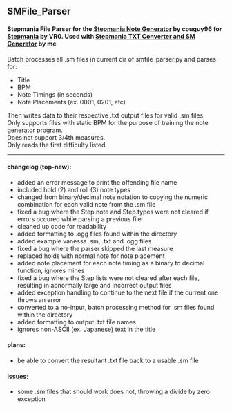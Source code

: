 ## SMFile_Parser
#### Stepmania File Parser for the [Stepmania Note Generator](https://github.com/cpuguy96/stepmania-note-generator) by cpuguy96 for [Stepmania](https://github.com/stepmania/stepmania/wiki/sm) by VR0. Used with [Stepmania TXT Converter and SM Generator](https://github.com/jhaco/SMTXT_Converter) by me

Batch processes all .sm files in current dir of smfile_parser.py and parses for:
- Title
- BPM
- Note Timings (in seconds)
- Note Placements (ex. 0001, 0201, etc)

Then writes data to their respective .txt output files for valid .sm files.\
Only supports files with static BPM for the purpose of training the note generator program.\
Does not support 3/4th measures.\
Only reads the first difficulty listed.

---

#### changelog (top-new):
- added an error message to print the offending file name
- included hold (2) and roll (3) note types
- changed from binary/decimal note notation to copying the numeric combination for each valid note from the .sm file
- fixed a bug where the Step.note and Step.types were not cleared if errors occured while parsing a previous file
- cleaned up code for readability
- added formatting to .ogg files found within the directory
- added example vanessa .sm, .txt and .ogg files
- fixed a bug where the parser skipped the last measure
- replaced holds with normal note for note placement
- added note placement for each note timing as a binary to decimal function, ignores mines
- fixed a bug where the Step lists were not cleared after each file, resulting in abnormally large and incorrect output files
- added exception handling to continue to the next file if the current one throws an error
- converted to a no-input, batch processing method for .sm files found within the directory
- added formatting to output .txt file names
- ignores non-ASCII (ex. Japanese) text in the title

#### plans:
- be able to convert the resultant .txt file back to a usable .sm file

#### issues:
- some .sm files that should work does not, throwing a divide by zero exception
